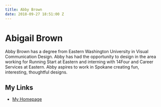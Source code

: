 ```yaml
---
title: Abby Brown
date: 2018-09-27 18:51:00 Z
---
```


# Abigail Brown

Abby Brown has a degree from Eastern Washington University in Visual Communication Design. Abby has had the opportunity to design in the area working for Running Start at Eastern and interning with 14Four and Career Services at Eastern. Abby aspires to work in Spokane creating fun, interesting, thoughtful designs.


## My Links

* [My Homepage](http://designerd.ink)
